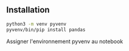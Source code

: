 
## Installation

```sh
python3 -m venv pyvenv
pyvenv/bin/pip install pandas
```

Assigner l'environnement pyvenv au notebook